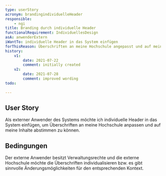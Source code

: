 ```yaml
---
type: userStory
acronym: brandingindividuelleHeader
responsible:
    - ngi
title: Branding durch individuelle Header
functionalRequirement: IndividuellesDesign
asA: anwenderExtern
iWantTo: individuelle Header in das System einfügen
forThisReason: Überschriften an meine Hochschule angepasst und auf meine Inhalte abgestimmt werden können
history:
    v1:
        date: 2021-07-22
        comment: initially created
    v2:
        date: 2021-07-28
        comment: improved wording
todo:
    
---
```


## User Story
Als externer Anwender des Systems möchte ich individuelle Header in das System einfügen, um Überschriften an meine Hochschule anpassen und auf meine Inhalte abstimmen zu können.

## Bedingungen
Der externe Anwender besitzt Verwaltungsrechte und die externe Hochschule möchte die Überschriften individualisieren bzw. es gibt sinnvolle Änderungsmöglichkeiten für den entsprechenden Kontext.